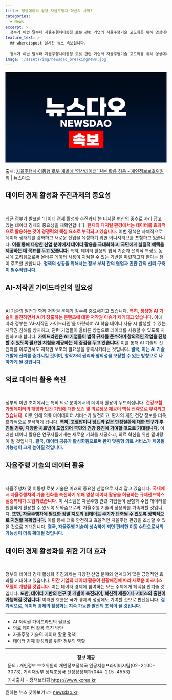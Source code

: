 ```yaml
---
title: 영상데이터 활용 자율주행차 혁신의 시작?
categories:
  - News
excerpt: >
  정부가 이번 달부터 자율주행차이동형 로봇 관련 기업의 자율주행기술 고도화를 위해 영상데이터 원본을 활용하는 …
feature_text: >
  ## whereispost 실시간 뉴스 속보입니다.

  정부가 이번 달부터 자율주행차이동형 로봇 관련 기업의 자율주행기술 고도화를 위해 영상데이터 원본을 활용하는 …
image: '/assets/img/newsdao_breakingnews.jpg'
---
```


![뉴스다오 속보](/assets/img/newsdao_breakingnews.jpg)

<p>출처: <a href="https://newsdao.kr/2529" rel="dofollow">자율주행차·이동형 로봇 개발에 ‘영상데이터’ 원본 활용 허용 - 개인정보보호위원회</a> | 뉴스다오</p>

<h2 data-ke-size="size26">데이터 경제 활성화 추진과제의 중요성</h2>

<p data-ke-size="size16">&nbsp;</p>  
최근 정부가 발표한 ‘데이터 경제 활성화 추진과제’는 디지털 혁신의 중추로 자리 잡고 있는 데이터 경제의 중요성을 재확인합니다. <b><span style="color: #ee2323;">현재의 디지털 환경에서는 데이터를 효과적으로 활용하는 것이 경쟁력의 핵심 요소로 부각되고 있습니다.</span></b> 이번 정책은 자체적으로 데이터 생태계를 강화하고 새로운 산업을 육성하기 위한 이니셔티브를 포함하고 있습니다. <b><span style="background-color: #21538527;">이를 통해 다양한 산업 분야에서 데이터 활용을 극대화하고, 국민에게 실질적 혜택을 제공하는 데 목표를 두고 있습니다.</span></b> 특히, 데이터 활용의 법적 기준과 윤리적 특성도 동시에 고려됨으로써 올바른 데이터 사용이 지켜질 수 있는 기반을 마련하고자 한다는 점이 주목할 만합니다. <b><span style="color: #1a5490;">정책의 성공을 위해서는 정부 부처 간의 협업과 민관 간의 신뢰 구축이 필수적입니다.</span></b>

<h2 data-ke-size="size26">AI-저작권 가이드라인의 필요성</h2>

<p data-ke-size="size16">&nbsp;</p>  
AI 기술의 발전과 함께 저작권 문제가 갈수록 중요해지고 있습니다. <b><span style="color: #ee2323;">특히, 생성형 AI 기술이 발전하면서 AI가 창출하는 콘텐츠에 대한 저작권 이슈가 제기되고 있습니다.</span></b> 이에 따라 정부는 'AI-저작권 가이드라인'을 마련하여 AI 학습 데이터 사용 시 발생할 수 있는 저작권 침해를 방지하고, 관련 기업들이 올바른 방법으로 데이터를 사용할 수 있도록 지원하고자 합니다. <b><span style="background-color: #21538527;">가이드라인은 AI 기업들이 법적 규제를 준수하며 창의적인 작업을 진행할 수 있도록 필요한 지침을 제공하는 데 중점을 두고 있습니다.</span></b> 이를 통해 AI 기술의 선진화를 이루면서도 저작권 보호의 필요성을 충족시키려는 것입니다. <b><span style="color: #1a5490;">결국, 이는 AI 기술 개발에 신뢰를 증가시킬 것이며, 창작자의 권리와 창의성을 보장할 수 있는 방향으로 나아가게 될 것입니다.</span></b>

<h2 data-ke-size="size26">의료 데이터 활용 촉진</h2>

<p data-ke-size="size16">&nbsp;</p>  
정부의 이번 조치에서는 특히 의료 분야에서의 데이터 활용이 두드러집니다. <b><span style="color: #ee2323;">건강보험 가명데이터의 개방과 민간 기업에 대한 보건 및 의료정보 제공이 핵심 전략으로 부각되고 있습니다.</span></b> 이로 인해 의료 마이데이터 서비스가 발전하고, 환자의 개인 건강 정보를 더욱 효과적으로 분석하게 됩니다. <b><span style="background-color: #21538527;">특히, 고혈압이나 당뇨와 같은 만성질환에 대한 연구가 추진될 경우, 다양한 치료법이 도입되어 국민의 건강 증진에 기여할 것으로 기대됩니다.</span></b> 이러한 데이터 활용은 연구자들에게는 새로운 기회를 제공하고, 의료 혁신을 위한 밑바탕이 될 것입니다. <b><span style="color: #1a5490;">결국, 데이터 공유가 활성화됨으로써 환자 맞춤형 의료 서비스가 제공될 가능성이 크게 높아질 것입니다.</span></b>

<h2 data-ke-size="size26">자율주행 기술의 데이터 활용</h2>

<p data-ke-size="size16">&nbsp;</p>  
자율주행차 및 이동형 로봇 기술은 미래의 중요한 산업으로 자리 잡고 있습니다. <b><span style="color: #ee2323;">국내에서 자율주행차의 기술 진화를 촉진하기 위해 영상 데이터 활용을 허용하는 규제샌드박스 실증특례가 도입되었습니다.</span></b> 이 시스템은 자율주행 관련 기업들이 실험과 수집 데이터를 원활하게 활용할 수 있도록 도와줌으로써, 자율주행 기술의 상용화를 가속화할 것입니다. <b><span style="background-color: #21538527;">또한, 자율주행차에 필요한 정밀 지도의 업데이트 주기가 단축될 수 있도록 정책적으로 지원할 계획입니다.</span></b> 이를 통해 더욱 안전하고 효율적인 자율주행 환경을 조성할 수 있을 것으로 기대됩니다. <b><span style="color: #1a5490;">결국, 자율주행 기술이 성숙하게 되면 편리한 이동 수단으로서의 가능성이 더욱 확대될 것입니다.</span></b>

<h2 data-ke-size="size26">데이터 경제 활성화를 위한 기대 효과</h2>

<p data-ke-size="size16">&nbsp;</p>  
정부의 데이터 경제 활성화 추진과제는 다양한 산업 분야와 연계되어 많은 긍정적인 효과를 기대하고 있습니다. <b><span style="color: #ee2323;">민간 기업의 데이터 활용이 원활해짐에 따라 새로운 비즈니스 모델이 개발될 것입니다.</span></b> 이는 데이터 경제에 참여하는 모든 주체에게 혜택을 안겨줄 것입니다. <b><span style="background-color: #21538527;">또한, 데이터 기반의 연구 및 개발이 촉진되어, 혁신적 제품이나 서비스의 출현이 가능해질 것입니다.</span></b> 이러한 흐름은 국가 경제의 성장에도 기여할 것으로 판단됩니다. <b><span style="color: #1a5490;">결과적으로, 데이터 경제의 활성화는 지속 가능한 발전의 초석이 될 것입니다.</span></b>  

<hr>  

<ul>  
<li>AI 저작권 가이드라인의 필요성</li>  
<li>의료 데이터 활용 촉진 방안</li>  
<li>자율주행 기술의 데이터 활용 정책</li>  
<li>데이터 경제 활성화를 위한 정부의 역할</li>  
</ul>  

<hr>

<table style="width: 100%;">  
<tr>  
<td style="text-align: center; height: 17px;"><b>정보 제공</b></td>  
</tr>  
<tr>  
<td>문의 : 개인정보 보호위원회 개인정보정책국 인공지능프라이버시팀(02-2100-3073), 기획재정부 정책조정국 신성장정책과(044-215-4553)</td>  
</tr>  
<tr>  
<td>기사출처 = 정책브리핑 <a href="https://https://www.korea.kr/">https://www.korea.kr</a></td>  
</tr>  
</table>  

<p data-ke-size="size16"></p> 

원하는 뉴스 찾아보기 👉 <a href="https://newsdao.kr" rel="dofollow">newsdao.kr</a>


